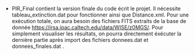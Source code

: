 - PIR_Final contient la version finale du code écrit le projet. Il nécessite tableau_extinction.dat pour fonctionner ainsi que Distance.xml. Pour une exécution totale, on aura besoin des fichiers FITS extraits de la base de donnée  https://irsa.ipac.caltech.edu/data/WISE/z0MGS/. Pour simplement visualiser les résultats, on pourra directement éxécuter la dernière partie après import des fichiers donnees.dat et donnees_finales.dat . 
